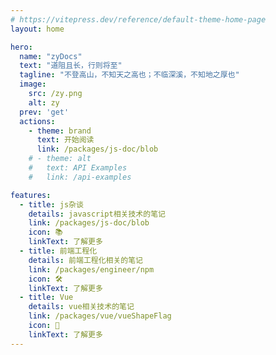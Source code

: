 ```yaml
---
# https://vitepress.dev/reference/default-theme-home-page
layout: home

hero:
  name: "zyDocs"
  text: "道阻且长，行则将至"
  tagline: "不登高山，不知天之高也；不临深溪，不知地之厚也"
  image:
    src: /zy.png
    alt: zy
  prev: 'get'
  actions:
    - theme: brand
      text: 开始阅读
      link: /packages/js-doc/blob
    # - theme: alt
    #   text: API Examples
    #   link: /api-examples

features:
  - title: js杂谈
    details: javascript相关技术的笔记
    link: /packages/js-doc/blob
    icon: 📚
    linkText: 了解更多
  - title: 前端工程化
    details: 前端工程化相关的笔记
    link: /packages/engineer/npm
    icon: 🛠
    linkText: 了解更多
  - title: Vue
    details: vue相关技术的笔记
    link: /packages/vue/vueShapeFlag
    icon: 🎨
    linkText: 了解更多
---
```


